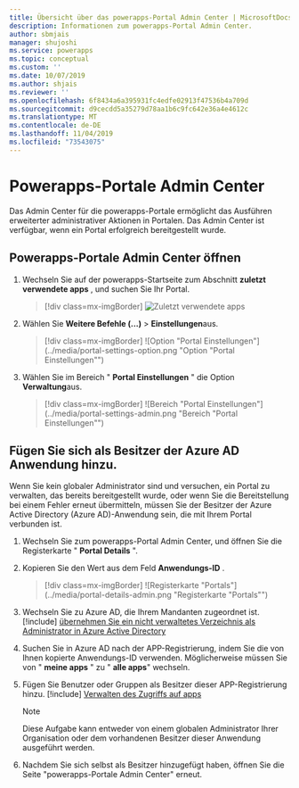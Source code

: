 ```yaml
---
title: Übersicht über das powerapps-Portal Admin Center | MicrosoftDocs
description: Informationen zum powerapps-Portal Admin Center.
author: sbmjais
manager: shujoshi
ms.service: powerapps
ms.topic: conceptual
ms.custom: ''
ms.date: 10/07/2019
ms.author: shjais
ms.reviewer: ''
ms.openlocfilehash: 6f8434a6a395931fc4edfe02913f47536b4a709d
ms.sourcegitcommit: d9cecdd5a35279d78aa1b6c9fc642e36a4e4612c
ms.translationtype: MT
ms.contentlocale: de-DE
ms.lasthandoff: 11/04/2019
ms.locfileid: "73543075"
---
```

# <a name="powerapps-portals-admin-center"></a>Powerapps-Portale Admin Center

Das Admin Center für die powerapps-Portale ermöglicht das Ausführen erweiterter administrativer Aktionen in Portalen. Das Admin Center ist verfügbar, wenn ein Portal erfolgreich bereitgestellt wurde.

## <a name="open-powerapps-portals-admin-center"></a>Powerapps-Portale Admin Center öffnen

1. Wechseln Sie auf der powerapps-Startseite zum Abschnitt **zuletzt verwendete apps** , und suchen Sie Ihr Portal.

    > [!div class=mx-imgBorder]
    > ![Zuletzt verwendete apps](../media/recent-apps.png "Zuletzt verwendete apps")  

2. Wählen Sie **Weitere Befehle (...)**  > **Einstellungen**aus.

    > [!div class=mx-imgBorder]
    > ![Option "Portal Einstellungen"](../media/portal-settings-option.png "Option "Portal Einstellungen"")

3. Wählen Sie im Bereich " **Portal Einstellungen** " die Option **Verwaltung**aus.

    > [!div class=mx-imgBorder]
    > ![Bereich "Portal Einstellungen"](../media/portal-settings-admin.png "Bereich "Portal Einstellungen"")

## <a name="add-yourself-as-an-owner-of-the-azure-ad-application"></a>Fügen Sie sich als Besitzer der Azure AD Anwendung hinzu.

Wenn Sie kein globaler Administrator sind und versuchen, ein Portal zu verwalten, das bereits bereitgestellt wurde, oder wenn Sie die Bereitstellung bei einem Fehler erneut übermitteln, müssen Sie der Besitzer der Azure Active Directory (Azure AD)-Anwendung sein, die mit Ihrem Portal verbunden ist.

1. Wechseln Sie zum powerapps-Portal Admin Center, und öffnen Sie die Registerkarte " **Portal Details** ".

2. Kopieren Sie den Wert aus dem Feld **Anwendungs-ID** .

    > [!div class=mx-imgBorder]
    > ![Registerkarte "Portals"](../media/portal-details-admin.png "Registerkarte "Portals"")

3. Wechseln Sie zu Azure AD, die Ihrem Mandanten zugeordnet ist. [!include[](../../../includes/proc-more-information.md)] [übernehmen Sie ein nicht verwaltetes Verzeichnis als Administrator in Azure Active Directory](https://docs.microsoft.com/azure/active-directory/active-directory-manage-o365-subscription)

4. Suchen Sie in Azure AD nach der APP-Registrierung, indem Sie die von Ihnen kopierte Anwendungs-ID verwenden. Möglicherweise müssen Sie von " **meine apps** " zu " **alle apps**" wechseln.

5. Fügen Sie Benutzer oder Gruppen als Besitzer dieser APP-Registrierung hinzu. [!include[](../../../includes/proc-more-information.md)] [Verwalten des Zugriffs auf apps](https://docs.microsoft.com/azure/active-directory/active-directory-managing-access-to-apps)

    > [!Note]
    > Diese Aufgabe kann entweder von einem globalen Administrator Ihrer Organisation oder dem vorhandenen Besitzer dieser Anwendung ausgeführt werden.

6. Nachdem Sie sich selbst als Besitzer hinzugefügt haben, öffnen Sie die Seite "powerapps-Portale Admin Center" erneut.